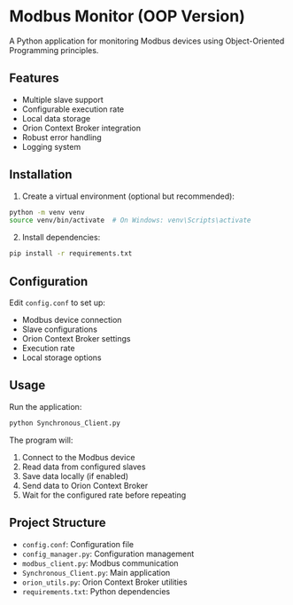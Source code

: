 # Modbus Monitor (OOP Version)

A Python application for monitoring Modbus devices using Object-Oriented Programming principles.

## Features

- Multiple slave support
- Configurable execution rate
- Local data storage
- Orion Context Broker integration
- Robust error handling
- Logging system

## Installation

1. Create a virtual environment (optional but recommended):
```bash
python -m venv venv
source venv/bin/activate  # On Windows: venv\Scripts\activate
```

2. Install dependencies:
```bash
pip install -r requirements.txt
```

## Configuration

Edit `config.conf` to set up:
- Modbus device connection
- Slave configurations
- Orion Context Broker settings
- Execution rate
- Local storage options

## Usage

Run the application:
```bash
python Synchronous_Client.py
```

The program will:
1. Connect to the Modbus device
2. Read data from configured slaves
3. Save data locally (if enabled)
4. Send data to Orion Context Broker
5. Wait for the configured rate before repeating

## Project Structure

- `config.conf`: Configuration file
- `config_manager.py`: Configuration management
- `modbus_client.py`: Modbus communication
- `Synchronous_Client.py`: Main application
- `orion_utils.py`: Orion Context Broker utilities
- `requirements.txt`: Python dependencies 